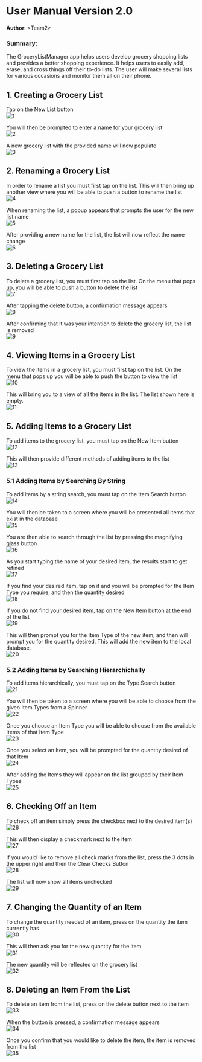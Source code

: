# User Manual Version 2.0

**Author**: \<Team2\>

### Summary:

The GroceryListManager app helps users develop grocery shopping lists and provides a better shopping experience. It helps users to easily add, erase, and cross things off their to-do lists. The user will make several lists for various occasions and monitor them all on their phone.

## 1. Creating a Grocery List  

Tap on the New List button  
![1](./images/UserManualPicture1.png)  

You will then be prompted to enter a name for your grocery list  
![2](./images/UserManualPicture2.png)  

A new grocery list with the provided name will now populate  
![3](./images/UserManualPicture3.png)  

## 2. Renaming a Grocery List  

In order to rename a list you must first tap on the list. This will then bring up another view where you will be able to push a button to rename the list  
![4](./images/UserManualPicture4.png)  

When renaming the list, a popup appears that prompts the user for the new list name  
![5](./images/UserManualPicture5.png)  

After providing a new name for the list, the list will now reflect the name change  
![6](./images/UserManualPicture6.png)

## 3. Deleting a Grocery List

To delete a grocery list, you must first tap on the list. On the menu that pops up, you will be able to push a button to delete the list  
![7](./images/UserManualPicture7.png)   

After tapping the delete button, a confirmation message appears  
![8](./images/UserManualPicture8.png)

After confirming that it was your intention to delete the grocery list, the list is removed  
![9](./images/UserManualPicture9.png)

## 4. Viewing Items in a Grocery List

To view the items in a grocery list, you must first tap on the list. On the menu that pops up you will be able to push the button to view the list  
![10](./images/UserManualPicture10.PNG)

This will bring you to a view of all the items in the list. The list shown here is empty.  
![11](./images/UserManualPicture11.png)

## 5. Adding Items to a Grocery List

To add items to the grocery list, you must tap on the New Item button  
![12](./images/UserManualPicture12.PNG)

This will then provide different methods of adding items to the list  
![13](./images/UserManualPicture13.png)

### 5.1 Adding Items by Searching By String

To add items by a string search, you must tap on the Item Search button  
![14](./images/UserManualPicture14.PNG)

You will then be taken to a screen where you will be presented all items that exist in the database  
![15](./images/UserManualPicture15.png)

You are then able to search through the list by pressing the magnifying glass button  
![16](./images/UserManualPicture16.PNG)

As you start typing the name of your desired item, the results start to get refined  
![17](./images/UserManualPicture17.png)

If you find your desired item, tap on it and you will be prompted for the Item Type you require, and then the quantity desired  
![18](./images/UserManualPicture18.png)

If you do not find your desired item, tap on the New Item button at the end of the list  
![19](./images/UserManualPicture19.PNG)

This will then prompt you for the Item Type of the new item, and then will prompt you for the quantity desired. This will add the new item to the local database.  
![20](./images/UserManualPicture20.png)

### 5.2 Adding Items by Searching Hierarchichally

To add items hierarchically, you must tap on the Type Search button  
![21](./images/UserManualPicture21.PNG)

You will then be taken to a screen where you will be able to choose from the given Item Types from a Spinner  
![22](./images/UserManualPicture22.png)

Once you choose an Item Type you will be able to choose from the available Items of that Item Type  
![23](./images/UserManualPicture23.png)

Once you select an Item, you will be prompted for the quantity desired of that Item  
![24](./images/UserManualPicture24.png)

After adding the Items they will appear on the list grouped by their Item Types  
![25](./images/UserManualPicture25.png)

## 6. Checking Off an Item

To check off an item simply press the checkbox next to the desired item(s)  
![26](./images/UserManualPicture26.PNG)

This will then display a checkmark next to the item  
![27](./images/UserManualPicture27.png)

If you would like to remove all check marks from the list, press the 3 dots in the upper right and then the Clear Checks Button  
![28](./images/UserManualPicture28.PNG)

The list will now show all items unchecked  
![29](./images/UserManualPicture29.png)

## 7. Changing the Quantity of an Item

To change the quantity needed of an item, press on the quantity the item currently has  
![30](./images/UserManualPicture30.PNG)

This will then ask you for the new quantity for the item  
![31](./images/UserManualPicture31.png)

The new quantity will be reflected on the grocery list  
![32](./images/UserManualPicture32.png)

## 8. Deleting an Item From the List

To delete an item from the list, press on the delete button next to the item  
![33](./images/UserManualPicture33.PNG)

When the button is pressed, a confirmation message appears  
![34](./images/UserManualPicture34.png)

Once you confirm that you would like to delete the item, the item is removed from the list  
![35](./images/UserManualPicture35.png)